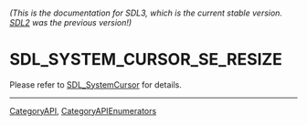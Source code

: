 ###### (This is the documentation for SDL3, which is the current stable version. [SDL2](https://wiki.libsdl.org/SDL2/) was the previous version!)
# SDL_SYSTEM_CURSOR_SE_RESIZE

Please refer to [SDL_SystemCursor](SDL_SystemCursor) for details.

----
[CategoryAPI](CategoryAPI), [CategoryAPIEnumerators](CategoryAPIEnumerators)

